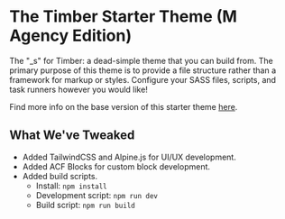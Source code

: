 # The Timber Starter Theme (M Agency Edition)

The "\_s" for Timber: a dead-simple theme that you can build from. The primary purpose of this theme is to provide a file structure rather than a framework for markup or styles. Configure your SASS files, scripts, and task runners however you would like!

Find more info on the base version of this starter theme [here](https://github.com/timber/starter-theme).

## What We've Tweaked

- Added TailwindCSS and Alpine.js for UI/UX development.
- Added ACF Blocks for custom block development.
- Added build scripts.
  - Install: `npm install`
  - Development script: `npm run dev`
  - Build script: `npm run build`
